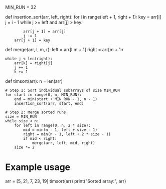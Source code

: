 MIN_RUN = 32

def insertion_sort(arr, left, right):
    for i in range(left + 1, right + 1):
        key = arr[i]
        j = i - 1
        while j >= left and arr[j] > key:

        
            arr[j + 1] = arr[j]
            j -= 1
        arr[j + 1] = key

def merge(arr, l, m, r):
    left = arr[l:m + 1]
    right = arr[m + 1:r 

    while j < len(right):
        arr[k] = right[j]
        j += 1
        k += 1

def timsort(arr):
    n = len(arr)

    # Step 1: Sort individual subarrays of size MIN_RUN
    for start in range(0, n, MIN_RUN):
        end = min(start + MIN_RUN - 1, n - 1)
        insertion_sort(arr, start, end)

    # Step 2: Merge sorted runs
    size = MIN_RUN
    while size < n:
        for left in range(0, n, 2 * size):
            mid = min(n - 1, left + size - 1)
            right = min(n - 1, left + 2 * size - 1)
            if mid < right:
                merge(arr, left, mid, right)
        size *= 2

# Example usage
arr = [5, 21, 7, 23, 19]
timsort(arr)
print("Sorted array:", arr)
